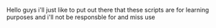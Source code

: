 Hello guys i'll just like to put out there that these scripts are for learning purposes and i'll not be responsble for and miss use
